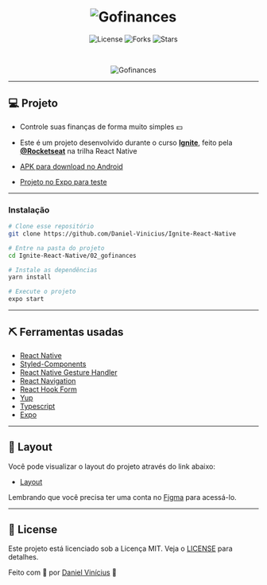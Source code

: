 <h1 align="center">
    <img alt="Gofinances" title="Gofinances" src="https://svgshare.com/i/_GB.svg" />
</h1>

<p align="center">
  <img  src="https://img.shields.io/static/v1?label=license&message=MIT&color=FFFFFF&labelColor=32B768" alt="License">
  <img src="https://img.shields.io/github/forks/Daniel-Vinicius/Ignite-React-Native?label=forks&message=MIT&color=FFFFFF&labelColor=32B768" alt="Forks">
  <img src="https://img.shields.io/github/stars/Daniel-Vinicius/Ignite-React-Native?label=stars&message=MIT&color=FFFFFF&labelColor=32B768" alt="Stars">
</p>

<br>

<p align="center">
  <img alt="Gofinances" src="https://user-images.githubusercontent.com/66279500/129810090-cd663459-2602-4e09-a2ad-89fc29c5bb16.png">
</p>

---

## 💻 Projeto

- Controle suas finanças de forma muito simples 💵

- Este é um projeto desenvolvido durante o curso **[Ignite](https://rocketseat.com.br/ignite)**, feito pela **[@Rocketseat](https://github.com/Rocketseat)** na trilha React Native

- [APK para download no Android](https://drive.google.com/file/d/1CtUZPcjXsqdlEAcd_nVIxeHeOSi0Yad_/view?uspsharing)
- [Projeto no Expo para teste](https://auth.expo.io/@danielviana/gofinances)

---

### Instalação

```zsh
# Clone esse repositório
git clone https://github.com/Daniel-Vinicius/Ignite-React-Native

# Entre na pasta do projeto
cd Ignite-React-Native/02_gofinances

# Instale as dependências
yarn install

# Execute o projeto
expo start
```

---

## ⛏️ Ferramentas usadas <a name = "built_using"></a>

- [React Native](https://reactnative.dev/)
- [Styled-Components](https://styled-components.com/)
- [React Native Gesture Handler](https://docs.swmansion.com/react-native-gesture-handler/)
- [React Navigation](https://reactnavigation.org/)
- [React Hook Form](https://react-hook-form.com/)
- [Yup](https://github.com/jquense/yup)
- [Typescript](https://www.typescriptlang.org/)
- [Expo](https://expo.io/)

---

## 🔖 Layout

Você pode visualizar o layout do projeto através do link abaixo:

- [Layout](https://www.figma.com/file/JR5VH3xQsAG3eRPhEOp4wY/GoFinances/duplicate)

Lembrando que você precisa ter uma conta no [Figma](http://figma.com/) para acessá-lo.

---

## 📝 License

Este projeto está licenciado sob a Licença MIT. Veja o [LICENSE](LICENSE) para detalhes.

Feito com 💜 por [Daniel Vinícius](https://github.com/Daniel-Vinicius) 👋
